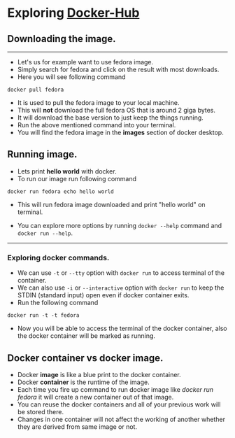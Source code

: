 # Exploring [Docker-Hub](https://hub.docker.com/)

## Downloading the image.
---
- Let's us for example want to use fedora image.
- Simply search for fedora and click on the result with most downloads.
- Here you will see following command
```
docker pull fedora
```
- It is used to pull the fedora image to your local machine.
- This will **not** download the full fedora OS that is around 2 giga bytes.
- It will download the base version to just keep the things running.
- Run the above mentioned command into your terminal.
- You will find the fedora image in the **images** section of docker desktop.

## Running image.
- Lets print **hello world** with docker.
- To run our image run following command
```
docker run fedora echo hello world
```
- This will run fedora image downloaded and print "hello world" on terminal.

- You can explore more options by running `docker --help` command and `docker run --help`.
---
### Exploring docker commands.
- We can use `-t` or `--tty` option with `docker run` to access terminal of the container.
- We can also use `-i` or `--interactive` option with `docker run` to keep the STDIN (standard input) open even if docker container exits.
- Run the following command
```
docker run -t -t fedora
```
- Now you will be able to access the terminal of the docker container, also the docker container will be marked as running.

## Docker container vs docker image.
- Docker **image** is like a blue print to the docker container.
- Docker **container** is the runtime of the image.
- Each time you fire up command to run docker image like *docker run fedora* it will create a new container out of that image.
- You can reuse the docker containers and all of your previous work will be stored there.
- Changes in one container will not affect the working of another whether they are derived from same image or not.

